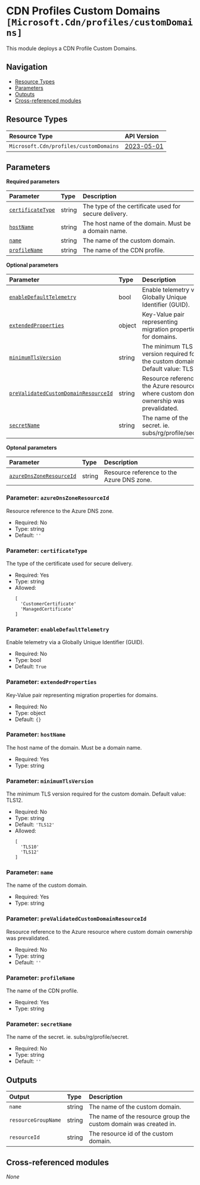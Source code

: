# CDN Profiles Custom Domains `[Microsoft.Cdn/profiles/customDomains]`

This module deploys a CDN Profile Custom Domains.

## Navigation

- [Resource Types](#Resource-Types)
- [Parameters](#Parameters)
- [Outputs](#Outputs)
- [Cross-referenced modules](#Cross-referenced-modules)

## Resource Types

| Resource Type | API Version |
| :-- | :-- |
| `Microsoft.Cdn/profiles/customDomains` | [2023-05-01](https://learn.microsoft.com/en-us/azure/templates/Microsoft.Cdn/profiles/customDomains) |

## Parameters

**Required parameters**

| Parameter | Type | Description |
| :-- | :-- | :-- |
| [`certificateType`](#parameter-certificatetype) | string | The type of the certificate used for secure delivery. |
| [`hostName`](#parameter-hostname) | string | The host name of the domain. Must be a domain name. |
| [`name`](#parameter-name) | string | The name of the custom domain. |
| [`profileName`](#parameter-profilename) | string | The name of the CDN profile. |

**Optional parameters**

| Parameter | Type | Description |
| :-- | :-- | :-- |
| [`enableDefaultTelemetry`](#parameter-enabledefaulttelemetry) | bool | Enable telemetry via a Globally Unique Identifier (GUID). |
| [`extendedProperties`](#parameter-extendedproperties) | object | Key-Value pair representing migration properties for domains. |
| [`minimumTlsVersion`](#parameter-minimumtlsversion) | string | The minimum TLS version required for the custom domain. Default value: TLS12. |
| [`preValidatedCustomDomainResourceId`](#parameter-prevalidatedcustomdomainresourceid) | string | Resource reference to the Azure resource where custom domain ownership was prevalidated. |
| [`secretName`](#parameter-secretname) | string | The name of the secret. ie. subs/rg/profile/secret. |

**Optonal parameters**

| Parameter | Type | Description |
| :-- | :-- | :-- |
| [`azureDnsZoneResourceId`](#parameter-azurednszoneresourceid) | string | Resource reference to the Azure DNS zone. |

### Parameter: `azureDnsZoneResourceId`

Resource reference to the Azure DNS zone.
- Required: No
- Type: string
- Default: `''`

### Parameter: `certificateType`

The type of the certificate used for secure delivery.
- Required: Yes
- Type: string
- Allowed:
  ```Bicep
  [
    'CustomerCertificate'
    'ManagedCertificate'
  ]
  ```

### Parameter: `enableDefaultTelemetry`

Enable telemetry via a Globally Unique Identifier (GUID).
- Required: No
- Type: bool
- Default: `True`

### Parameter: `extendedProperties`

Key-Value pair representing migration properties for domains.
- Required: No
- Type: object
- Default: `{}`

### Parameter: `hostName`

The host name of the domain. Must be a domain name.
- Required: Yes
- Type: string

### Parameter: `minimumTlsVersion`

The minimum TLS version required for the custom domain. Default value: TLS12.
- Required: No
- Type: string
- Default: `'TLS12'`
- Allowed:
  ```Bicep
  [
    'TLS10'
    'TLS12'
  ]
  ```

### Parameter: `name`

The name of the custom domain.
- Required: Yes
- Type: string

### Parameter: `preValidatedCustomDomainResourceId`

Resource reference to the Azure resource where custom domain ownership was prevalidated.
- Required: No
- Type: string
- Default: `''`

### Parameter: `profileName`

The name of the CDN profile.
- Required: Yes
- Type: string

### Parameter: `secretName`

The name of the secret. ie. subs/rg/profile/secret.
- Required: No
- Type: string
- Default: `''`


## Outputs

| Output | Type | Description |
| :-- | :-- | :-- |
| `name` | string | The name of the custom domain. |
| `resourceGroupName` | string | The name of the resource group the custom domain was created in. |
| `resourceId` | string | The resource id of the custom domain. |

## Cross-referenced modules

_None_
